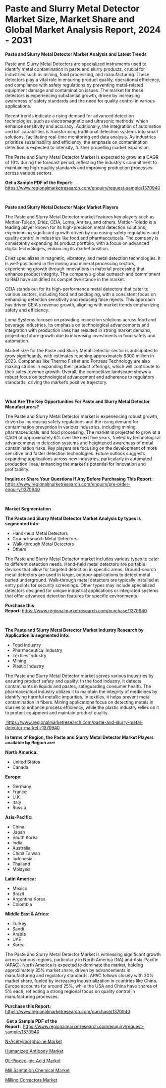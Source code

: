 <p><h1>Paste and Slurry Metal Detector Market Size, Market Share and Global Market Analysis Report, 2024 - 2031</h1></p><p><strong>Paste and Slurry Metal Detector Market Analysis and Latest Trends</strong></p>
<p><p>Paste and Slurry Metal Detectors are specialized instruments used to identify metal contamination in paste and slurry products, crucial for industries such as mining, food processing, and manufacturing. These detectors play a vital role in ensuring product quality, operational efficiency, and compliance with safety regulations by preventing metal-related equipment damage and contamination issues. The market for these detectors is experiencing substantial growth, driven by increasing awareness of safety standards and the need for quality control in various applications. </p><p>Recent trends indicate a rising demand for advanced detection technologies, such as electromagnetic and ultrasonic methods, which enhance sensitivity and accuracy. Additionally, the integration of automation and IoT capabilities is transforming traditional detection systems into smart solutions, facilitating real-time monitoring and data analysis. As industries prioritize sustainability and efficiency, the emphasis on contamination detection is expected to intensify, further propelling market expansion. </p><p>The Paste and Slurry Metal Detector Market is expected to grow at a CAGR of 10% during the forecast period, reflecting the industry's commitment to maintaining high-quality standards and improving production processes across various sectors.</p></p>
<p><strong>Get a Sample PDF of the Report:&nbsp;</strong> <a href="https://www.regionalmarketresearch.com/enquiry/request-sample/1370940">https://www.regionalmarketresearch.com/enquiry/request-sample/1370940</a></p>
<p>&nbsp;</p>
<p><strong>Paste and Slurry Metal Detector Major Market Players</strong></p>
<p><p>The Paste and Slurry Metal Detector market features key players such as Mettler-Toledo, Eriez, CEIA, Loma, Anritsu, and others. Mettler-Toledo is a leading player known for its high-precision metal detection solutions, experiencing significant growth driven by increasing safety regulations and quality control in industries like food and pharmaceuticals. The company is consistently expanding its product portfolio, with a focus on advanced digital technologies, enhancing its market position.</p><p>Eriez specializes in magnetic, vibratory, and metal detection technologies. It is well-positioned in the mining and mineral processing sectors, experiencing growth through innovations in material processing that enhance product integrity. The company’s global outreach and commitment to R&D have solidified its competitive stance in the market.</p><p>CEIA stands out for its high-performance metal detectors that cater to various sectors, including food and packaging, with a consistent focus on enhancing detection sensitivity and reducing false rejects. This approach has driven CEIA's revenue growth, aligning with market trends emphasizing safety and efficiency.</p><p>Loma Systems focuses on providing inspection solutions across food and beverage industries. Its emphasis on technological advancements and integration with production lines has resulted in strong market demand, projecting future growth due to increasing investments in food safety and automation.</p><p>Market size for the Paste and Slurry Metal Detector sector is anticipated to grow significantly, with estimates reaching approximately $300 million in 2023. Companies like Thermo Fisher and Fortress Technology are also making strides in expanding their product offerings, which will contribute to their sales revenue growth. Overall, the competitive landscape shows a robust focus on technological advancement and adherence to regulatory standards, driving the market’s positive trajectory.</p></p>
<p>&nbsp;</p>
<p><strong>What Are The Key Opportunities For Paste and Slurry Metal Detector Manufacturers?</strong></p>
<p><p>The Paste and Slurry Metal Detector market is experiencing robust growth, driven by increasing safety regulations and the rising demand for contamination prevention in various industries, including mining, pharmaceuticals, and food processing. The market is projected to grow at a CAGR of approximately 6% over the next five years, fueled by technological advancements in detection systems and heightened awareness of metal contamination risks. Key players are focusing on the development of more sensitive and faster detection technologies. Future outlook suggests expanding applications across new industries, particularly in automated production lines, enhancing the market's potential for innovation and profitability.</p></p>
<p><strong>Inquire or Share Your Questions If Any Before Purchasing This Report:</strong> <a href="https://www.regionalmarketresearch.com/enquiry/pre-order-enquiry/1370940">https://www.regionalmarketresearch.com/enquiry/pre-order-enquiry/1370940</a></p>
<p>&nbsp;</p>
<p><strong>Market Segmentation</strong></p>
<p><strong>The Paste and Slurry Metal Detector Market Analysis by types is segmented into:</strong></p>
<p><ul><li>Hand-held Metal Detectors</li><li>Ground-search Metal Detectors</li><li>Walk-through Metal Detectors</li><li>Others</li></ul></p>
<p><p>The Paste and Slurry Metal Detector market includes various types to cater to different detection needs. Hand-held metal detectors are portable devices that allow for targeted detection in specific areas. Ground-search metal detectors are used in larger, outdoor applications to detect metal buried underground. Walk-through metal detectors are typically installed at entry points for security screenings. Other types may include specialized detectors designed for unique industrial applications or integrated systems that offer advanced detection features for specific environments.</p></p>
<p><strong>Purchase this Report:&nbsp;</strong><a href="https://www.regionalmarketresearch.com/purchase/1370940">https://www.regionalmarketresearch.com/purchase/1370940</a></p>
<p>&nbsp;</p>
<p><strong>The Paste and Slurry Metal Detector Market Industry Research by Application is segmented into:</strong></p>
<p><ul><li>Food Industry</li><li>Pharmaceutical Industry</li><li>Textiles Industry</li><li>Mining</li><li>Plastic Industry</li></ul></p>
<p><p>The Paste and Slurry Metal Detector market serves various industries by ensuring product safety and quality. In the food industry, it detects contaminants in liquids and pastes, safeguarding consumer health. The pharmaceutical industry utilizes it to maintain the integrity of medicines by identifying harmful metallic impurities. In textiles, it helps prevent metal contamination in fibers. Mining applications focus on detecting metals in slurries to enhance process efficiency, while the plastic industry relies on it to protect equipment and maintain product quality.</p></p>
<p><a href="https://www.regionalmarketresearch.com/paste-and-slurry-metal-detector-market-r1370940">&nbsp;https://www.regionalmarketresearch.com/paste-and-slurry-metal-detector-market-r1370940</a></p>
<p><strong>In terms of Region, the Paste and Slurry Metal Detector Market Players available by Region are:</strong></p>
<p>
    <p> <strong> North America: </strong>
        <ul>
            <li>United States</li>
            <li>Canada</li>
        </ul>
        </p> 
    <p> <strong> Europe: </strong>
        <ul>
            <li>Germany</li>
            <li>France</li>
            <li>U.K.</li>
            <li>Italy</li>
            <li>Russia</li>
        </ul>
        </p> 
    <p> <strong> Asia-Pacific: </strong>
        <ul>
            <li>China</li>
            <li>Japan</li>
            <li>South Korea</li>
            <li>India</li>
            <li>Australia</li>
            <li>China Taiwan</li>
            <li>Indonesia</li>
            <li>Thailand</li>
            <li>Malaysia</li>
        </ul>
        </p> 
    <p> <strong> Latin America: </strong>
        <ul>
            <li>Mexico</li>
            <li>Brazil</li>
            <li>Argentina Korea</li>
            <li>Colombia</li>
        </ul>
        </p> 
    <p> <strong> Middle East & Africa: </strong>
        <ul>
            <li>Turkey</li>
            <li>Saudi</li>
            <li>Arabia</li>
            <li>UAE</li>
            <li>Korea</li>
        </ul>
    </p>
    </p>
<p><p>The Paste and Slurry Metal Detector Market is witnessing significant growth across various regions, particularly in North America (NA) and Asia-Pacific (APAC). North America is expected to dominate the market, holding approximately 35% market share, driven by advancements in manufacturing and regulatory standards. APAC follows closely with 30% market share, fueled by increasing industrialization in countries like China. Europe accounts for around 25%, while the USA and China have shares of 5% each, reflecting a strong regional focus on quality control in manufacturing processes.</p></p>
<p><strong>Purchase this Report: </strong><a href="https://www.regionalmarketresearch.com/purchase/1370940">https://www.regionalmarketresearch.com/purchase/1370940</a></p>
<p>&nbsp;<strong>Get a Sample PDF of the Report:&nbsp;&nbsp;</strong><a href="https://www.regionalmarketresearch.com/enquiry/request-sample/1370940">https://www.regionalmarketresearch.com/enquiry/request-sample/1370940</a></p>
<p><strong></strong></p>
<p><p><a href="https://issuu.com/reportprime-2/docs/n-acetylmorpholine-market-size-2030_9033f6935f4a63">N-Acetylmorpholine Market</a></p><p><a href="https://www.linkedin.com/pulse/strategic-roadmap-success-global-humanized-antibody-market-grr6f">Humanized Antibody Market</a></p><p><a href="https://issuu.com/reportprime-2/docs/dl-pipecolinic-acid-market-size-203_bdf9d150b1743f">DL-Pipecolinic Acid Market</a></p><p><a href="https://medium.com/@stellaca2cz/global-mill-sanitation-chemical-industry-analysis-share-growth-trends-and-forecast-2024-to-2031-32c8edf91958?postPublishedType=repub">Mill Sanitation Chemical Market</a></p><p><a href="https://medium.com/@stellaca2cz/milling-correctors-market-report-by-product-type-hydrate-correctors-tolerance-correctors-flexible-4f27256b69ef?postPublishedType=repub">Milling Correctors Market</a></p></p>